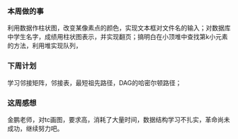 ### 本周做的事

利用数据作柱状图，改变某像素点的颜色，实现文本框对文件名的输入；对数据库中学生名字，成绩用柱状图表示，并实现翻页；搞明白在小顶堆中查找第k小元素的方法，利用堆实现队列，

### 下周计划

学习邻接矩阵，邻接表，最短祖先路径，DAG的哈密尔顿路径；



### 这周感想

金鹏老师，对tc画图，要求高，消耗了大量时间，数据结构学习不扎实，革命尚未成功，继续努力吧。



